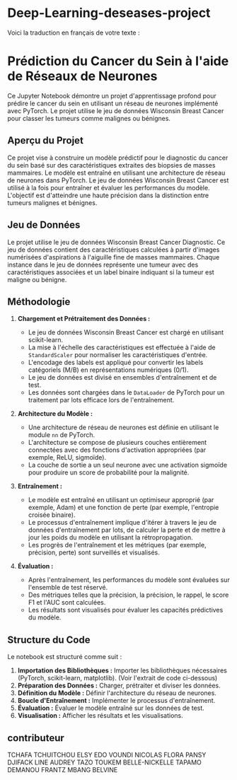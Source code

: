 # Deep-Learning-deseases-project
Voici la traduction en français de votre texte :

# Prédiction du Cancer du Sein à l'aide de Réseaux de Neurones

Ce Jupyter Notebook démontre un projet d'apprentissage profond pour prédire le cancer du sein en utilisant un réseau de neurones implémenté avec PyTorch. Le projet utilise le jeu de données Wisconsin Breast Cancer pour classer les tumeurs comme malignes ou bénignes.

## Aperçu du Projet

Ce projet vise à construire un modèle prédictif pour le diagnostic du cancer du sein basé sur des caractéristiques extraites des biopsies de masses mammaires. Le modèle est entraîné en utilisant une architecture de réseau de neurones dans PyTorch. Le jeu de données Wisconsin Breast Cancer est utilisé à la fois pour entraîner et évaluer les performances du modèle. L'objectif est d'atteindre une haute précision dans la distinction entre tumeurs malignes et bénignes.

## Jeu de Données

Le projet utilise le jeu de données Wisconsin Breast Cancer Diagnostic. Ce jeu de données contient des caractéristiques calculées à partir d'images numérisées d'aspirations à l'aiguille fine de masses mammaires. Chaque instance dans le jeu de données représente une tumeur avec des caractéristiques associées et un label binaire indiquant si la tumeur est maligne ou bénigne.

## Méthodologie

1. **Chargement et Prétraitement des Données :**
   - Le jeu de données Wisconsin Breast Cancer est chargé en utilisant scikit-learn.
   - La mise à l'échelle des caractéristiques est effectuée à l'aide de `StandardScaler` pour normaliser les caractéristiques d'entrée.
   - L'encodage des labels est appliqué pour convertir les labels catégoriels (M/B) en représentations numériques (0/1).
   - Le jeu de données est divisé en ensembles d'entraînement et de test.
   - Les données sont chargées dans le `DataLoader` de PyTorch pour un traitement par lots efficace lors de l'entraînement.

2. **Architecture du Modèle :**
   - Une architecture de réseau de neurones est définie en utilisant le module `nn` de PyTorch.
   - L'architecture se compose de plusieurs couches entièrement connectées avec des fonctions d'activation appropriées (par exemple, ReLU, sigmoïde).
   - La couche de sortie a un seul neurone avec une activation sigmoïde pour produire un score de probabilité pour la malignité.

3. **Entraînement :**
   - Le modèle est entraîné en utilisant un optimiseur approprié (par exemple, Adam) et une fonction de perte (par exemple, l'entropie croisée binaire).
   - Le processus d'entraînement implique d'itérer à travers le jeu de données d'entraînement par lots, de calculer la perte et de mettre à jour les poids du modèle en utilisant la rétropropagation.
   - Les progrès de l'entraînement et les métriques (par exemple, précision, perte) sont surveillés et visualisés.

4. **Évaluation :**
   - Après l'entraînement, les performances du modèle sont évaluées sur l'ensemble de test réservé.
   - Des métriques telles que la précision, la précision, le rappel, le score F1 et l'AUC sont calculées.
   - Les résultats sont visualisés pour évaluer les capacités prédictives du modèle.

## Structure du Code

Le notebook est structuré comme suit :

1. **Importation des Bibliothèques :** Importer les bibliothèques nécessaires (PyTorch, scikit-learn, matplotlib). (Voir l'extrait de code ci-dessous)
2. **Préparation des Données :** Charger, prétraiter et diviser les données.
3. **Définition du Modèle :** Définir l'architecture du réseau de neurones.
4. **Boucle d'Entraînement :** Implémenter le processus d'entraînement.
5. **Évaluation :** Évaluer le modèle entraîné sur les données de test.
6. **Visualisation :** Afficher les résultats et les visualisations.

## contributeur 
TCHAFA TCHUITCHOU ELSY
EDO VOUNDI NICOLAS
FLORA PANSY
DJIFACK LINE AUDREY
TAZO TOUKEM BELLE-NICKELLE
TAPAMO DEMANOU FRANTZ 
MBANG BELVINE 
